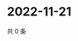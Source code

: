 # 2022-11-21

共 0 条

<!-- BEGIN WEIBO -->
<!-- 最后更新时间 Mon Nov 21 2022 14:22:06 GMT+0800 (China Standard Time) -->

<!-- END WEIBO -->
